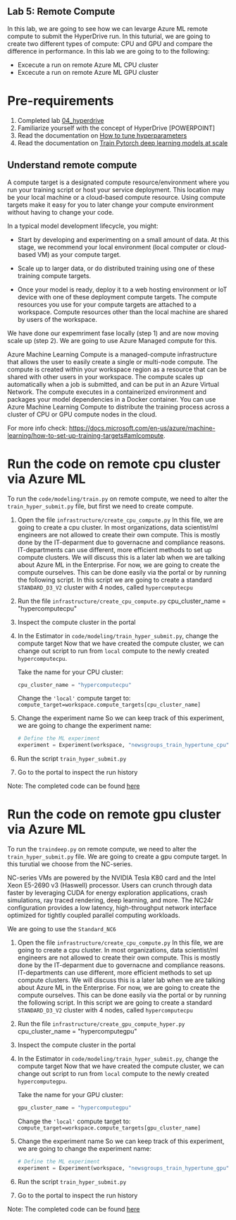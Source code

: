 ## Lab 5: Remote Compute ##
In this lab, we are going to see how we can levarge Azure ML remote compute to submit the HyperDrive run. In this tuturial, we are going to create two different types of compute: CPU and GPU and compare the difference in performance. In this lab we are going to to the following:
* Excecute a run on remote Azure ML CPU cluster
* Excecute a run on remote Azure ML GPU cluster

# Pre-requirements #
1. Completed lab [04_hyperdrive](https://github.com/miquelladeboer/aml-mlops-workshop/blob/master/labs/04_hyperdrive.md)
2. Familiarize yourself with the concept of HyperDrive [POWERPOINT]
3. Read the documentation on [How to tune hyperparameters](https://docs.microsoft.com/en-us/azure/machine-learning/how-to-tune-hyperparameters)
4. Read the documentation on [Train Pytorch deep learning models at scale](https://docs.microsoft.com/en-us/azure/machine-learning/how-to-train-pytorch)

## Understand remote compute

A compute target is a designated compute resource/environment where you run your training script or host your service deployment. This location may be your local machine or a cloud-based compute resource. Using compute targets make it easy for you to later change your compute environment without having to change your code.

In a typical model development lifecycle, you might:

* Start by developing and experimenting on a small amount of data. At this stage, we recommend your local environment (local computer or cloud-based VM) as your compute target.

* Scale up to larger data, or do distributed training using one of these training compute targets.

* Once your model is ready, deploy it to a web hosting environment or IoT device with one of these deployment compute targets.
The compute resources you use for your compute targets are attached to a workspace. Compute resources other than the local machine are shared by users of the workspace.

We have done our expemriment fase locally (step 1) and are now moving scale up (step 2). We are going to use Azure Managed compute for this.

Azure Machine Learning Compute is a managed-compute infrastructure that allows the user to easily create a single or multi-node compute. The compute is created within your workspace region as a resource that can be shared with other users in your workspace. The compute scales up automatically when a job is submitted, and can be put in an Azure Virtual Network. The compute executes in a containerized environment and packages your model dependencies in a Docker container. You can use Azure Machine Learning Compute to distribute the training process across a cluster of CPU or GPU compute nodes in the cloud. 

For more info check: https://docs.microsoft.com/en-us/azure/machine-learning/how-to-set-up-training-targets#amlcompute. 

#  Run the code on remote cpu cluster via Azure ML #
To run the `code/modeling/train.py` on remote compute, we need to alter the `train_hyper_submit.py` file, but first we need to create compute.

1. Open the file `infrastructure/create_cpu_compute.py`
    In this file, we are going to create a cpu cluster. In most organizations, data scientist/ml engineers are not allowed to create their own compute. This is mostly done by the IT-deparment due to governacne and compliance reasons. IT-departments can use different, more efficient methods to set up compute clusters. We will discuss this is a later lab when we are talking about Azure ML in the Enterprise. For now, we are going to create the compute ourselves. This can be done easily via the portal or by running the following script. In this script we are going to create a standard `STANDARD_D3_V2` cluster with 4 nodes, called `hypercomputecpu`

2. Run the file `infrastructure/create_cpu_compute.py`
    cpu_cluster_name = "hypercomputecpu"

3. Inspect the compute cluster in the portal

3. In the Estimator in `code/modeling/train_hyper_submit.py`, change the compute target
    Now that we have created the compute cluster, we can change out script to run from `local` compute to the newly created `hypercomputecpu`.

    Take the name for your CPU cluster:

    ```python
    cpu_cluster_name = "hypercomputecpu"
    ```

    Change the `'local'` compute target to:
    `compute_target=workspace.compute_targets[cpu_cluster_name]`

4. Change the experiment name
    So we can keep track of this experiment, we are going to change the experiment name:

    ```python
    # Define the ML experiment
    experiment = Experiment(workspace, "newsgroups_train_hypertune_cpu")
    ```

5. Run the script `train_hyper_submit.py`

6. Go to the portal to inspect the run history

Note: The completed code can be found [here](https://github.com/miquelladeboer/aml-mlops-workshop/blob/master/code_labs/modeling/train_hyper_submit_remote_cpu.py)


#  Run the code on remote gpu cluster via Azure ML #
To run the `traindeep.py` on remote compute, we need to alter the `train_hyper_submit.py` file. We are going to create a gpu compute target. In this turutial we choose from the NC-series.

NC-series VMs are powered by the NVIDIA Tesla K80 card and the Intel Xeon E5-2690 v3 (Haswell) processor. Users can crunch through data faster by leveraging CUDA for energy exploration applications, crash simulations, ray traced rendering, deep learning, and more. The NC24r configuration provides a low latency, high-throughput network interface optimized for tightly coupled parallel computing workloads.

We are going to use the `Standard_NC6`

1. Open the file `infrastructure/create_cpu_compute.py`
    In this file, we are going to create a cpu cluster. In most organizations, data scientist/ml engineers are not allowed to create their own compute. This is mostly done by the IT-deparment due to governacne and compliance reasons. IT-departments can use different, more efficient methods to set up compute clusters. We will discuss this is a later lab when we are talking about Azure ML in the Enterprise. For now, we are going to create the compute ourselves. This can be done easily via the portal or by running the following script. In this script we are going to create a standard `STANDARD_D3_V2` cluster with 4 nodes, called `hypercomputecpu`

2. Run the file `infrastructure/create_gpu_compute_hyper.py`
    cpu_cluster_name = "hypercomputegpu"

3. Inspect the compute cluster in the portal

3. In the Estimator in `code/modeling/train_hyper_submit.py`, change the compute target
    Now that we have created the compute cluster, we can change out script to run from `local` compute to the newly created `hypercomputegpu`.

    Take the name for your GPU cluster:

    ```python
    gpu_cluster_name = "hypercomputegpu"
    ```

    Change the `'local'` compute target to:
    `compute_target=workspace.compute_targets[gpu_cluster_name]`

4. Change the experiment name
    So we can keep track of this experiment, we are going to change the experiment name:

    ```python
    # Define the ML experiment
    experiment = Experiment(workspace, "newsgroups_train_hypertune_gpu")
    ```

5. Run the script `train_hyper_submit.py`

6. Go to the portal to inspect the run history

Note: The completed code can be found [here](https://github.com/miquelladeboer/aml-mlops-workshop/blob/master/code_labs/modeling/train_hyper_submit_remote_gpu.py)


